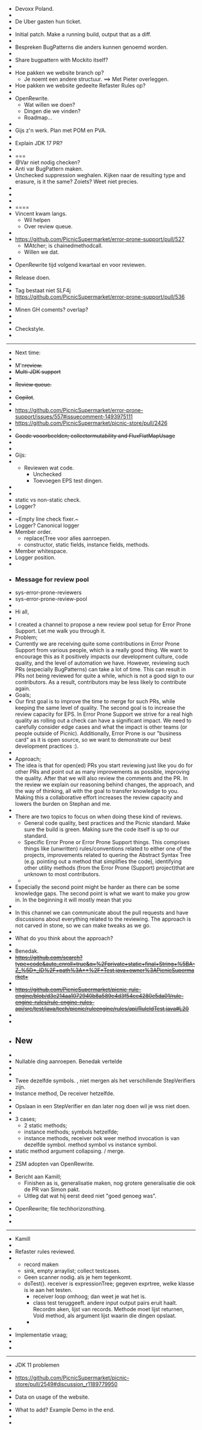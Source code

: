 - Devoxx Poland.
-
- De Uber gasten hun ticket.
-
- Initial patch. Make a running build, output that as a diff.
-
- Bespreken BugPatterns die anders kunnen genoemd worden.
-
- Share bugpattern with Mockito itself?
-
- Hoe pakken we website branch op?
	- Je noemt een andere structuur. ==> Met Pieter overleggen.
- Hoe pakken we website gedeelte Refaster Rules op?
-
- OpenRewrite.
	- Wat willen we doen?
	- Dingen die we vinden?
	- Roadmap...
-
- Gijs z'n werk. Plan met POM en PVA.
-
- Explain JDK 17 PR?
-
- ===
- @Var niet nodig checken?
- Anti var BugPattern maken.
- Unchecked suppression weghalen. Kijken naar de resulting type and erasure, is it the same? Zoiets? Weet niet precies.
-
-
-
- ====
- Vincent kwam langs.
	- Wil helpen
	- Over review queue.
-
- https://github.com/PicnicSupermarket/error-prone-support/pull/527
	- MAtcher; is chainedmethodcall.
	- Willen we dat.
-
- OpenRewrite tijd volgend kwartaal en voor reviewen.
-
- Release doen.
-
- Tag bestaat niet SLF4j
- https://github.com/PicnicSupermarket/error-prone-support/pull/536
-
- Minen GH coments? overlap?
-
-
- Checkstyle.
-
- ---
- Next time:
-
- M'n~~review.~~
- ~~Multi-JDK support~~
-
- ~~Review queue.~~
-
- ~~Copilot~~.
-
- https://github.com/PicnicSupermarket/error-prone-support/issues/557#issuecomment-1493975111
- https://github.com/PicnicSupermarket/picnic-store/pull/2426
-
- ~~Goede vooorbeelden; collectormutability and FluxFlatMapUsage~~
-
-
- Gijs:
- - Reviewen wat code.
	- Unchecked
	- Toevoegen EPS test dingen.
-
-
- static vs non-static check.
- Logger?
-
- ~Empty line check fixer.~
- Logger? Canonical logger
- Member order.
	- replace(Tree voor alles aanroepen.
	- constructor, static fields, instance fields, methods.
- Member whitespace.
- Logger position.
-
- ### Message for review pool
- sys-error-prone-reviewers
- sys-error-prone-review-pool
-
- Hi all,
-
- I created a channel to propose a new review pool setup for Error Prone Support. Let me walk you through it.
- Problem;
- Currently we are receiving quite some contributions in Error Prone Support from various people, which is a really good thing. We want to encourage this as it positively impacts our development culture, code quality, and the level of automation we have. However, reviewing such PRs (especially BugPatterns) can take a lot of time. This can result in PRs not being reviewed for quite a while, which is not a good sign to our contributors. As a result, contributors may be less likely to contribute again.
- Goals;
- Our first goal is to improve the time to merge for such PRs, while keeping the same level of quality. The second goal is to increase the review capacity for EPS. In Error Prone Support we strive for a real high quality as rolling out a check can have a significant impact. We need to carefully consider edge cases and what the impact is other teams (or people outside of Picnic).
  Additionally, Error Prone is our "business card" as it is open source, so we want to demonstrate our best development practices :).
-
- Approach;
- The idea is that for open(ed) PRs you start reviewing just like you do for other PRs and point out as many improvements as possible, improving the quality. After that we will also review the comments and the PR. In the review we explain our reasoning behind changes, the approach, and the way of thinking, all with the goal to transfer knowledge to you. Making this a collaborative effort increases the review capacity and lowers the burden on Stephan and me.
-
- There are two topics to focus on when doing these kind of reviews.
	- General code quality, best practices and the Picnic standard. Make sure the build is green. Making sure the code itself is up to our standard.
	- Specific Error Prone or Error Prone Support things. This comprises things like (unwritten) rules/conventions related to either one of the projects, improvements related to quering the Abstract Syntax Tree (e.g. pointing out a method that simplifies the code), identifying other utility methods (from the Error Prone (Support) project)that are unknown to most contributors.
	-
- Especially the second point might be harder as there can be some knowledge gaps. The second point is what we want to make you grow in. In the beginning it will mostly mean that you
-
- In this channel we can communicate about the pull requests and have discussions about everything related to the reviewing. The approach is not carved in stone, so we can make tweaks as we go.
-
- What do you think about the approach?
-
- Benedak.
- ~~https://github.com/search?type=code&auto_enroll=true&q=%2Fprivate+static+final+String+%5BA-Z_%5D*_ID%2F+path%3A**%2F*Test.java+owner%3APicnicSupermarket+~~
-
- ~~https://github.com/PicnicSupermarket/picnic-rule-engine/blob/d3e214aa1072940b8a589e4d3f54ce4280e5da01/rule-engine-rules/rule-engine-rules-api/src/test/java/tech/picnic/ruleengine/rules/api/RuleIdTest.java#L20~~
-
-
- ## New
-
- Nullable ding aanroepen. Benedak vertelde
-
-
- Twee dezelfde symbols. , niet mergen als het verschillende StepVerifiers zijn.
- Instance method, De receiver hetzelfde.
-
- Opslaan in een StepVerifier en dan later nog doen wil je wss niet doen.
-
- 3 cases;
	- 2 static methods;
	- instance methods; symbols hetzelfde;
	- instance methods, receiver ook weer method invocation is van dezelfde symbol. method symbol vs instance symbol.
- static method argument collapsing. / merge.
-
- ZSM adopten van OpenRewrite.
-
- Bericht aan Kamill;
	- Finishen as is, generalisatie maken, nog grotere generalisatie die ook de PR van Simon pakt.
	- Uitleg dat wat hij eerst deed niet "goed genoeg was".
-
- OpenRewrite; file techhorizonsthing.
-
-
- ---
- Kamill
-
- Refaster rules reviewed.
-
	- record maken
	- sink, empty arraylist; collect testcases.
	- Geen scanner nodig. als je hem tegenkomt.
	- doTest(). receiver is expressionTree; gegeven exprtree, welke klasse is ie aan het testen.
		- receiver loop omhoog; dan weet je wat het is.
		- class test teruggeeft. andere input output pairs eruit haalt. Recordm aken, lijst van records. Methode moet lijst returnen, Void method, als argument lijst waarin die dingen opslaat.
		-
-
- Implementatie vraag;
-
-
- ---
- JDK 11 problemen
-
- https://github.com/PicnicSupermarket/picnic-store/pull/2549#discussion_r1189779950
-
- Data on usage of the website.
-
- What to add? Example Demo in the end.
-
-